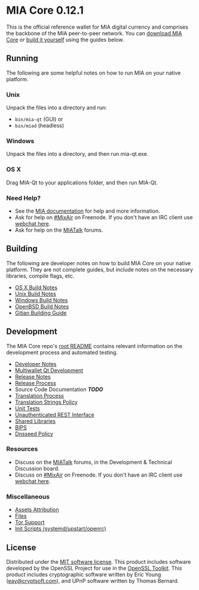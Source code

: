 MIA Core 0.12.1
=====================

This is the official reference wallet for MIA digital currency and comprises the backbone of the MIA peer-to-peer network. You can [download MIA Core](https://www.mixair.info/downloads/) or [build it yourself](#building) using the guides below.

Running
---------------------
The following are some helpful notes on how to run MIA on your native platform.

### Unix

Unpack the files into a directory and run:

- `bin/mia-qt` (GUI) or
- `bin/miad` (headless)

### Windows

Unpack the files into a directory, and then run mia-qt.exe.

### OS X

Drag MIA-Qt to your applications folder, and then run MIA-Qt.

### Need Help?

* See the [MIA documentation](https://MixAir.atlassian.net/wiki/display/DOC)
for help and more information.
* Ask for help on [#MixAir](http://webchat.freenode.net?channels=MixAir) on Freenode. If you don't have an IRC client use [webchat here](http://webchat.freenode.net?channels=MixAir).
* Ask for help on the [MIATalk](https://bitcointalk.org/) forums.

Building
---------------------
The following are developer notes on how to build MIA Core on your native platform. They are not complete guides, but include notes on the necessary libraries, compile flags, etc.

- [OS X Build Notes](build-osx.md)
- [Unix Build Notes](build-unix.md)
- [Windows Build Notes](build-windows.md)
- [OpenBSD Build Notes](build-openbsd.md)
- [Gitian Building Guide](gitian-building.md)

Development
---------------------
The MIA Core repo's [root README](/README.md) contains relevant information on the development process and automated testing.

- [Developer Notes](developer-notes.md)
- [Multiwallet Qt Development](multiwallet-qt.md)
- [Release Notes](release-notes.md)
- [Release Process](release-process.md)
- Source Code Documentation ***TODO***
- [Translation Process](translation_process.md)
- [Translation Strings Policy](translation_strings_policy.md)
- [Unit Tests](unit-tests.md)
- [Unauthenticated REST Interface](REST-interface.md)
- [Shared Libraries](shared-libraries.md)
- [BIPS](bips.md)
- [Dnsseed Policy](dnsseed-policy.md)

### Resources
* Discuss on the [MIATalk](https://miatalk.org/) forums, in the Development & Technical Discussion board.
* Discuss on [#MixAir](http://webchat.freenode.net/?channels=MixAir) on Freenode. If you don't have an IRC client use [webchat here](http://webchat.freenode.net/?channels=MixAir).

### Miscellaneous
- [Assets Attribution](assets-attribution.md)
- [Files](files.md)
- [Tor Support](tor.md)
- [Init Scripts (systemd/upstart/openrc)](init.md)

License
---------------------
Distributed under the [MIT software license](http://www.opensource.org/licenses/mit-license.php).
This product includes software developed by the OpenSSL Project for use in the [OpenSSL Toolkit](https://www.openssl.org/). This product includes
cryptographic software written by Eric Young ([eay@cryptsoft.com](mailto:eay@cryptsoft.com)), and UPnP software written by Thomas Bernard.
